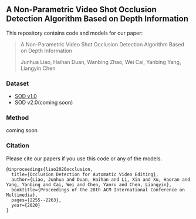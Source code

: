 ## A Non-Parametric Video Shot Occlusion Detection Algorithm Based on Depth Information

This repository contains code and models for our paper:

> A Non-Parametric Video Shot Occlusion Detection Algorithm Based on Depth Information
> 
> Junhua Liao, Haihan Duan, Wanbing Zhao, Wei Cai, Yanbing Yang, Liangyin Chen


### Dataset 

- [SOD v1.0](https://junhua-liao.github.io/Occlusion-Detection/)
- SOD v2.0(coming soon)


### Method

coming soon


### Citation

Please cite our papers if you use this code or any of the models. 
```
@inproceedings{liao2020occlusion,
  title={Occlusion Detection for Automatic Video Editing},
  author={Liao, Junhua and Duan, Haihan and Li, Xin and Xu, Haoran and Yang, Yanbing and Cai, Wei and Chen, Yanru and Chen, Liangyin},
  booktitle={Proceedings of the 28th ACM International Conference on Multimedia},
  pages={2255--2263},
  year={2020}
}
```

